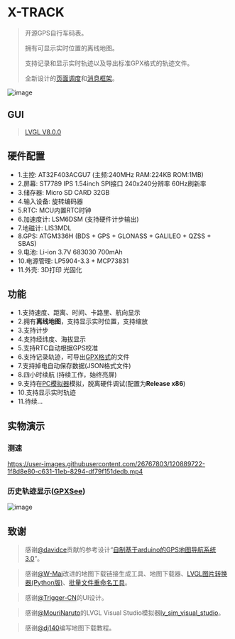 # X-TRACK
> 开源GPS自行车码表。
> 
> 拥有可显示实时位置的离线地图。
> 
> 支持记录和显示实时轨迹以及导出标准GPX格式的轨迹文件。
> 
> 全新设计的[页面调度](https://github.com/FASTSHIFT/X-TRACK/tree/main/Software/X-Track/USER/App/Utils/PageManager)和[消息框架](https://github.com/FASTSHIFT/X-TRACK/tree/main/Software/X-Track/USER/App/Utils/DataCenter)。

![image](https://github.com/FASTSHIFT/X-TRACK/blob/main/Images/%E5%9C%B0%E5%9B%BE.jpg)

## GUI
> [LVGL V8.0.0](https://github.com/lvgl/lvgl/releases/tag/v8.0.0)

## 硬件配置
* 1.主控: AT32F403ACGU7 (主频:240MHz RAM:224KB ROM:1MB)
* 2.屏幕: ST7789 IPS 1.54inch SPI接口 240x240分辨率 60Hz刷新率
* 3.储存器: Micro SD CARD 32GB 
* 4.输入设备: 旋转编码器
* 5.RTC: MCU内置RTC时钟
* 6.加速度计: LSM6DSM (支持硬件计步输出)
* 7.地磁计: LIS3MDL
* 8.GPS: ATGM336H (BDS + GPS + GLONASS + GALILEO + QZSS + SBAS)
* 9.电池: Li-ion 3.7V 683030 700mAh
* 10.电源管理: LP5904-3.3 + MCP73831
* 11.外壳: 3D打印 光固化

## 功能
* 1.支持速度、距离、时间、卡路里、航向显示
* 2.拥有**离线地图**，支持显示实时位置，支持缩放
* 3.支持计步
* 4.支持经纬度、海拔显示
* 5.支持RTC自动根据GPS校准
* 6.支持记录轨迹，可导出[GPX格式](https://zh.wikipedia.org/wiki/GPX)的文件
* 7.支持掉电自动保存数据(JSON格式文件)
* 8.四小时续航 (持续工作，始终亮屏)
* 9.支持在[PC模拟器](https://github.com/FASTSHIFT/X-TRACK/tree/main/Software/X-Track/Simulator)模拟，脱离硬件调试(配置为**Release x86**)
* 10.支持显示实时轨迹
* 11.待续...

## 实物演示
### 测速
https://user-images.githubusercontent.com/26767803/120889722-1f8d8e80-c631-11eb-8294-df79f151dedb.mp4

### 历史轨迹显示([GPXSee](https://github.com/tumic0/GPXSee))
![image](https://github.com/FASTSHIFT/X-TRACK/blob/main/Images/%E8%BF%90%E5%8A%A8%E8%BD%A8%E8%BF%B9.png)

## 致谢
> 感谢[@davidce](https://www.geek-workshop.com/home.php?mod=space&uid=204)贡献的参考设计“[自制基于arduino的GPS地图导航系统3.0](https://www.geek-workshop.com/thread-8835-1-1.html)”。

> 感谢[@W-Mai](https://github.com/W-Mai)改进的地图下载链接生成工具、地图下载器、[LVGL图片转换器(Python版)](https://github.com/W-Mai/lvgl_image_converter)、[批量文件重命名工具](https://github.com/W-Mai/filename_renamer)。

> 感谢[@Trigger-CN](https://github.com/Trigger-CN)的UI设计。

> 感谢[@MouriNaruto](https://github.com/MouriNaruto)的LVGL Visual Studio模拟器[lv_sim_visual_studio](https://github.com/lvgl/lv_sim_visual_studio)。

> 感谢[@dj140](https://github.com/dj140)编写地图下载教程。
